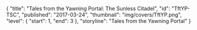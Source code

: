 {
  "title": "Tales from the Yawning Portal: The Sunless Citadel",
  "id": "TftYP-TSC",
  "published": "2017-03-24",
  "thumbnail": "img/covers/TftYP.png",
  "level": {
    "start": 1,
    "end": 3
  },
  "storyline": "Tales from the Yawning Portal"
}